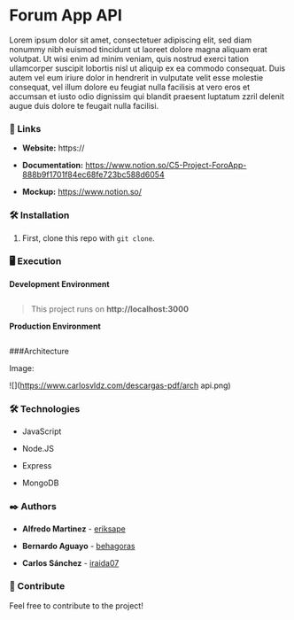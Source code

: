 # Forum App API



Lorem ipsum dolor sit amet, consectetuer adipiscing elit, sed diam nonummy nibh euismod tincidunt ut laoreet dolore magna aliquam erat volutpat. Ut wisi enim ad minim veniam, quis nostrud exerci tation ullamcorper suscipit lobortis nisl ut aliquip ex ea commodo consequat. Duis autem vel eum iriure dolor in hendrerit in vulputate velit esse molestie consequat, vel illum dolore eu feugiat nulla facilisis at vero eros et accumsan et iusto odio dignissim qui blandit praesent luptatum zzril delenit augue duis dolore te feugait nulla facilisi.



### 🚀 Links



 * **Website:** https://

 * **Documentation:** https://www.notion.so/C5-Project-ForoApp-888b9f1701f84ec68fe723bc588d6054

 * **Mockup:** https://www.notion.so/



### 🛠 Installation



1. First, clone this repo with `git clone`.




### 🖥 Execution



**Development Environment**

```

```



>This project runs on **http://localhost:3000**

**Production Environment**



```

```


###Architecture

Image:

![](https://www.carlosvldz.com/descargas-pdf/arch api.png)


### 🛠️ Technologies



  * JavaScript

  * Node.JS

  * Express

  * MongoDB



### ✒️ Authors



* **Alfredo Martinez** - [eriksape](https://github.com/alfredomtzg)

* **Bernardo Aguayo** - [behagoras](https://github.com/BernardoAguayoOrtega)

* **Carlos Sánchez** - [iraida07](https://github.com/carlosvldz)





### 🎁 Contribute



Feel free to contribute to the project!
